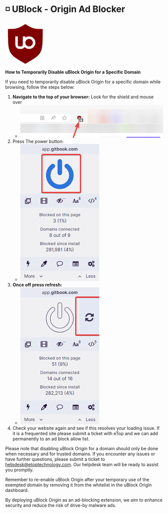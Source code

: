 # ◽ UBlock - Origin Ad Blocker

![](<../../../.gitbook/assets/image (20).png>)

**How to Temporarily Disable uBlock Origin for a Specific Domain**

If you need to temporarily disable uBlock Origin for a specific domain while browsing, follow the steps below:

1. **Navigate to the top of your browser:** Look for the shield and mouse over
   * ![](<../../../.gitbook/assets/image (5) (1) (1) (1) (1) (1) (1).png>)
2. Press The power button:&#x20;
   * ![](<../../../.gitbook/assets/image (12).png>)
3. **Once off press refresh:**
   * ![](<../../../.gitbook/assets/image (19).png>)
4. Check your website again and see if this resolves your loading issue. If it is a frequented site please submit a ticket with eTop and we can add permanently to an ad block allow list.

Please note that disabling uBlock Origin for a domain should only be done when necessary and for trusted domains. If you encounter any issues or have further questions, please submit a ticket to [helpdesk@etoptechnology.com](mailto:helpdesk@etoptechnology.com). Our helpdesk team will be ready to assist you promptly.

Remember to re-enable uBlock Origin after your temporary use of the exempted domain by removing it from the whitelist in the uBlock Origin dashboard.

By deploying uBlock Origin as an ad-blocking extension, we aim to enhance security and reduce the risk of drive-by malware ads.
